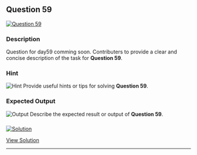 


## Question 59
<a href="https://github.com/alishgosai/Javascript-Exercise-and-Solutions/blob/master/questions/Question59.md" target="_blank">
  <img src="https://img.shields.io/badge/Question-59-purple?style=for-the-badge&logoSize=60" alt="Question 59">
</a>

### **Description**
Question for day59 comming soon.
Contributers to provide a clear and concise description of the task for **Question 59**.

### **Hint**
![Hint](https://img.shields.io/badge/Hint:-blue)
Provide useful hints or tips for solving **Question 59**.

### **Expected Output**
![Output](https://img.shields.io/badge/Output:-blue)
Describe the expected result or output of **Question 59**.

### <a href="https://github.com/alishgosai/Javascript-Exercise-and-Solutions/blob/master/solutions/Solution59.js" target="_blank">
  <img src="https://img.shields.io/badge/Solution-1f8e00?style=for-the-badge&logo=solution&logoColor=white" alt="Solution">
</a>

<a href="https://github.com/alishgosai/Javascript-Exercise-and-Solutions/blob/master/solutions/Solution59.js" target="_blank">View Solution</a>

---


